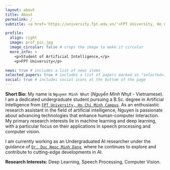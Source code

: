 ```yaml
---
layout: about
title: About
permalink: /
subtitle: <a href='https://university.fpt.edu.vn/'>FPT University, Ho Chi Minh Campus.</a> 

profile:
  align: right
  image: prof_pic.jpg
  image_circular: false # crops the image to make it circular
  more_info: >
    <p>Student of Artificial Intelligence,</p>
    <p>FPT University</p>

news: true # includes a list of news items
selected_papers: true # includes a list of papers marked as "selected={true}"
social: true # includes social icons at the bottom of the page
---
```


**Short Bio:** My name is ``Nguyen Minh Nhut`` (*Nguyễn Minh Nhựt* - Vietnamese). I am a dedicated undergraduate student pursuing a B.Sc. degree in Artificial Intelligence from <a href='https://university.fpt.edu.vn/'> `FPT University, Ho Chi Minh Campus`</a>. As an enthusiastic research assistant in the field of artificial intelligence, Nguyen is passionate about advancing technologies that enhance human-computer interaction. My primary research interests lie in machine learning and deep learning, with a particular focus on their applications in speech processing and computer vision.

I am currently working as an Undergraduated AI researcher under the guidance of <a href='https://dnmduc.github.io/'>`Dr. Duc Ngoc Minh Dang`</a>, where he continues to explore and contribute to cutting-edge developments in AI.

**Research Interests:** Deep Learning, Speech Processing, Computer Vision.